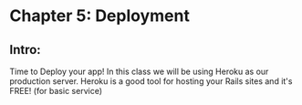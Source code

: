 # Chapter 5: Deployment

## Intro:
Time to Deploy your app! In this class we will be using Heroku as our production server.  Heroku is a good tool for hosting your Rails sites and it's FREE! (for basic service)
